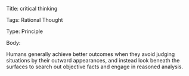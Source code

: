 Title:  critical thinking

Tags:   Rational Thought

Type:   Principle

Body: 

Humans generally achieve better outcomes when they avoid judging situations by their outward appearances, and instead look beneath the surfaces to search out objective facts and engage in reasoned analysis. 
